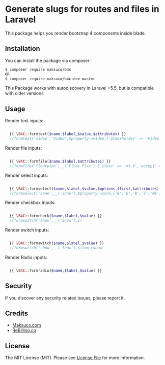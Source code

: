 # Generate slugs for routes and files in Laravel

This package helps you render bootstrap 4 components inside blade.


## Installation

You can install the package via composer:
``` bash
$ composer require maksuco/b4c
OR
$ composer require maksuco/b4c:dev-master
```
This Package works with autodiscovery in Laravel +5.5, but is compatible with older versions

## Usage


Render text inputs:

```php

  {{ \B4C::formtext($name,$label,$value,$attributes) }}
  //formtext('video','Video',$property->video,['placeholder' => 'Video code'])

```


Render file inputs:

```php

  {{ \B4C::formfile($name,$label,$attributes) }}
  //formfile('floorplan',__('Floor Plan'),['class' => 'mt-5','accept' => '.jpg,.jpeg,.png,.pdf'])

```


Render select inputs:

```php

  {{ \B4C::formselect($name,$label,$value,$options,$first,$attributes) }}
  //formselect('zone',__('zone'),$property->zone,['N','E','W','S','NE','NW','SE','SW'],'Choose one',['class' => 'h-20'])

```


Render checkbox inputs:

```php

  {{ \B4C::formcheck($name,$label,$value) }}
  //formswitch('show',__('Show'),1)

```


Render switch inputs:

```php

  {{ \B4C::formswitch($name,$label,$value) }}
  //formswitch('show',__('Show'),$item->show)

```


Render Radio inputs:

```php

  {{ \B4C::formradio($name,$label,$value) }}

```

## Security

If you discover any security related issues, please report it.

## Credits
- [Maksuco.com](http://maksuco.com)
- [ReBilling.co](https://rebilling.co)

## License

The MIT License (MIT). Please see [License File](LICENSE) for more information.
